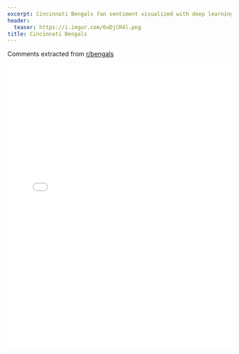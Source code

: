 ```yaml
---
excerpt: Cincinnati Bengals fan sentiment visualized with deep learning.
header:
  teaser: https://i.imgur.com/6uDjCR4l.png
title: Cincinnati Bengals
---
```


Comments extracted from [r/bengals](https://reddit.com/r/bengals)
<iframe id="igraph" scrolling="no" style="border:none;" seamless="seamless" src="/plots/NFL/CIN.html" height="640" width="100%"></iframe>